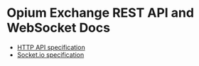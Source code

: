 # Opium Exchange REST API and WebSocket Docs
- [HTTP API specification](src/openapi.yaml)
- [Socket.io specification](src/WebSocket.md)
